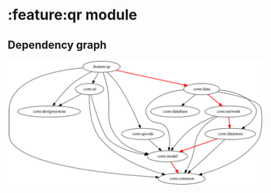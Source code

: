 # :feature:qr module
## Dependency graph
![Dependency graph](../../docs/images/graphs/dep_graph_feature_qr.svg)
